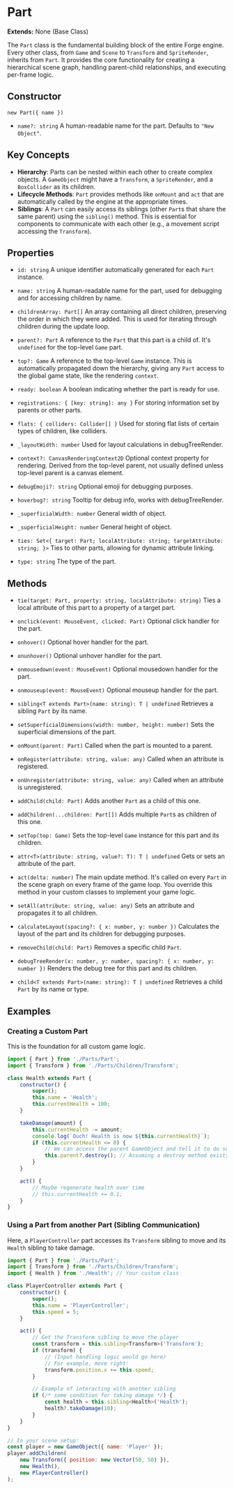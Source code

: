 # Part

**Extends:** None (Base Class)

The `Part` class is the fundamental building block of the entire Forge engine. Every other class, from `Game` and `Scene` to `Transform` and `SpriteRender`, inherits from `Part`. It provides the core functionality for creating a hierarchical scene graph, handling parent-child relationships, and executing per-frame logic.

## Constructor

`new Part({ name })`

-   `name?: string`
    A human-readable name for the part. Defaults to `"New Object"`.

## Key Concepts

- **Hierarchy**: Parts can be nested within each other to create complex objects. A `GameObject` might have a `Transform`, a `SpriteRender`, and a `BoxCollider` as its children.
- **Lifecycle Methods**: `Part` provides methods like `onMount` and `act` that are automatically called by the engine at the appropriate times.
- **Siblings**: A `Part` can easily access its siblings (other `Part`s that share the same parent) using the `sibling()` method. This is essential for components to communicate with each other (e.g., a movement script accessing the `Transform`).

## Properties

-   `id: string`
    A unique identifier automatically generated for each `Part` instance.

-   `name: string`
    A human-readable name for the part, used for debugging and for accessing children by name.

-   `childrenArray: Part[]`
    An array containing all direct children, preserving the order in which they were added. This is used for iterating through children during the update loop.

-   `parent?: Part`
    A reference to the `Part` that this part is a child of. It's `undefined` for the top-level `Game` part.

-   `top?: Game`
    A reference to the top-level `Game` instance. This is automatically propagated down the hierarchy, giving any `Part` access to the global game state, like the rendering `context`.

-   `ready: boolean`
    A boolean indicating whether the part is ready for use.

-   `registrations: { [key: string]: any }`
    For storing information set by parents or other parts.

-   `flats: { colliders: Collider[] }`
    Used for storing flat lists of certain types of children, like colliders.

-   `_layoutWidth: number`
    Used for layout calculations in debugTreeRender.

-   `context?: CanvasRenderingContext2D`
    Optional context property for rendering. Derived from the top-level parent, not usually defined unless top-level parent is a canvas element.

-   `debugEmoji?: string`
    Optional emoji for debugging purposes.

-   `hoverbug?: string`
    Tooltip for debug info, works with debugTreeRender.

-   `_superficialWidth: number`
    General width of object.

-   `_superficialHeight: number`
    General height of object.

-   `ties: Set<{ target: Part; localAttribute: string; targetAttribute: string; }>`
    Ties to other parts, allowing for dynamic attribute linking.

-   `type: string`
    The type of the part.

## Methods

-   `tie(target: Part, property: string, localAttribute: string)`
    Ties a local attribute of this part to a property of a target part.

-   `onclick(event: MouseEvent, clicked: Part)`
    Optional click handler for the part.

-   `onhover()`
    Optional hover handler for the part.

-   `onunhover()`
    Optional unhover handler for the part.

-   `onmousedown(event: MouseEvent)`
    Optional mousedown handler for the part.

-   `onmouseup(event: MouseEvent)`
    Optional mouseup handler for the part.

-   `sibling<T extends Part>(name: string): T | undefined`
    Retrieves a sibling `Part` by its name.

-   `setSuperficialDimensions(width: number, height: number)`
    Sets the superficial dimensions of the part.

-   `onMount(parent: Part)`
    Called when the part is mounted to a parent.

-   `onRegister(attribute: string, value: any)`
    Called when an attribute is registered.

-   `onUnregister(attribute: string, value: any)`
    Called when an attribute is unregistered.

-   `addChild(child: Part)`
    Adds another `Part` as a child of this one.

-   `addChildren(...children: Part[])`
    Adds multiple `Part`s as children of this one.

-   `setTop(top: Game)`
    Sets the top-level `Game` instance for this part and its children.

-   `attr<T>(attribute: string, value?: T): T | undefined`
    Gets or sets an attribute of the part.

-   `act(delta: number)`
    The main update method. It's called on every `Part` in the scene graph on every frame of the game loop. You override this method in your custom classes to implement your game logic.

-   `setAll(attribute: string, value: any)`
    Sets an attribute and propagates it to all children.

-   `calculateLayout(spacing?: { x: number, y: number })`
    Calculates the layout of the part and its children for debugging purposes.

-   `removeChild(child: Part)`
    Removes a specific child `Part`.

-   `debugTreeRender(x: number, y: number, spacing?: { x: number, y: number })`
    Renders the debug tree for this part and its children.

-   `child<T extends Part>(name: string): T | undefined`
    Retrieves a child `Part` by its name or type.

## Examples

### Creating a Custom Part

This is the foundation for all custom game logic.

```javascript
import { Part } from './Parts/Part';
import { Transform } from './Parts/Children/Transform';

class Health extends Part {
    constructor() {
        super();
        this.name = 'Health';
        this.currentHealth = 100;
    }

    takeDamage(amount) {
        this.currentHealth -= amount;
        console.log(`Ouch! Health is now ${this.currentHealth}`);
        if (this.currentHealth <= 0) {
            // We can access the parent GameObject and tell it to do something
            this.parent?.destroy(); // Assuming a destroy method exists
        }
    }

    act() {
        // Maybe regenerate health over time
        // this.currentHealth += 0.1;
    }
}
```

### Using a Part from another Part (Sibling Communication)

Here, a `PlayerController` part accesses its `Transform` sibling to move and its `Health` sibling to take damage.

```javascript
import { Part } from './Parts/Part';
import { Transform } from './Parts/Children/Transform';
import { Health } from './Health'; // Your custom class

class PlayerController extends Part {
    constructor() {
        super();
        this.name = 'PlayerController';
        this.speed = 5;
    }

    act() {
        // Get the Transform sibling to move the player
        const transform = this.sibling<Transform>('Transform');
        if (transform) {
            // (Input handling logic would go here)
            // For example, move right:
            transform.position.x += this.speed;
        }

        // Example of interacting with another sibling
        if (/* some condition for taking damage */) {
            const health = this.sibling<Health>('Health');
            health?.takeDamage(10);
        }
    }
}

// In your scene setup:
const player = new GameObject({ name: 'Player' });
player.addChildren(
    new Transform({ position: new Vector(50, 50) }),
    new Health(),
    new PlayerController()
);
```
